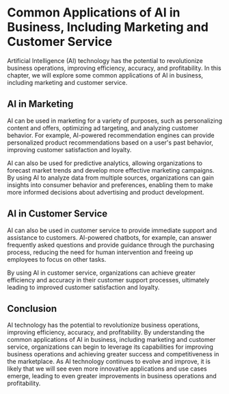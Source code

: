 Common Applications of AI in Business, Including Marketing and Customer Service
=============================================================================================================================================

Artificial Intelligence (AI) technology has the potential to revolutionize business operations, improving efficiency, accuracy, and profitability. In this chapter, we will explore some common applications of AI in business, including marketing and customer service.

AI in Marketing
---------------

AI can be used in marketing for a variety of purposes, such as personalizing content and offers, optimizing ad targeting, and analyzing customer behavior. For example, AI-powered recommendation engines can provide personalized product recommendations based on a user's past behavior, improving customer satisfaction and loyalty.

AI can also be used for predictive analytics, allowing organizations to forecast market trends and develop more effective marketing campaigns. By using AI to analyze data from multiple sources, organizations can gain insights into consumer behavior and preferences, enabling them to make more informed decisions about advertising and product development.

AI in Customer Service
----------------------

AI can also be used in customer service to provide immediate support and assistance to customers. AI-powered chatbots, for example, can answer frequently asked questions and provide guidance through the purchasing process, reducing the need for human intervention and freeing up employees to focus on other tasks.

By using AI in customer service, organizations can achieve greater efficiency and accuracy in their customer support processes, ultimately leading to improved customer satisfaction and loyalty.

Conclusion
----------

AI technology has the potential to revolutionize business operations, improving efficiency, accuracy, and profitability. By understanding the common applications of AI in business, including marketing and customer service, organizations can begin to leverage its capabilities for improving business operations and achieving greater success and competitiveness in the marketplace. As AI technology continues to evolve and improve, it is likely that we will see even more innovative applications and use cases emerge, leading to even greater improvements in business operations and profitability.
